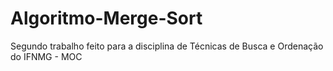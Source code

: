 # Algoritmo-Merge-Sort
Segundo trabalho feito para a disciplina de Técnicas de Busca e Ordenação do IFNMG - MOC
